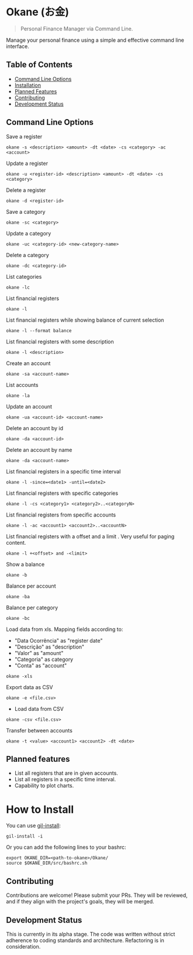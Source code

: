 # Okane (お金)
> Personal Finance Manager via Command Line.

Manage your personal finance using a simple and effective command line interface.

## Table of Contents

- [Command Line Options](#command-line-options)
- [Installation](#how-to-install)
- [Planned Features](#planned-features)
- [Contributing](#contributing)
- [Development Status](#development-status)

## Command Line Options

Save a register

```
okane -s <description> <amount> -dt <date> -cs <category> -ac <account>
```

Update a register

```
okane -u <register-id> <description> <amount> -dt <date> -cs <category>
```

Delete a register

```
okane -d <register-id>
```

Save a category
```
okane -sc <category>
```

Update a category
```
okane -uc <category-id> <new-category-name>
```

Delete a category
```
okane -dc <category-id>
```

List categories
```
okane -lc
```

List financial registers
```
okane -l
```

List financial registers while showing balance of current selection
```
okane -l --format balance
```

List financial registers with some description
```
okane -l <description>
```

Create an account
```
okane -sa <account-name>
```

List accounts
```
okane -la
```

Update an account
```
okane -ua <account-id> <account-name>
```

Delete an account by id
```
okane -da <account-id>
```

Delete an account by name
```
okane -da <account-name>
```

List financial registers in a specific time interval
```
okane -l -since=<date1> -until=<date2>
```

List financial registers with specific categories
```
okane -l -cs <category1> <category2>..<categoryN>
```

List financial registers from specific accounts
```
okane -l -ac <account1> <account2>..<accountN>
```

List financial registers with a offset <offset> and a limit <limit>. Very useful for paging content.
```
okane -l +<offset> and -<limit>
```

Show a balance
```
okane -b
```

Balance per account
```
okane -ba
```

Balance per category
```
okane -bc
```

Load data from xls. Mapping fields according to:
- "Data Ocorrência" as "register date"
- "Descrição" as "description"
- "Valor" as "amount"
- "Categoria" as category
- "Conta" as "account"
```
okane -xls
```

Export data as CSV
```
okane -e <file.csv>
```

- Load data from CSV
```
okane -csv <file.csv>
```

Transfer between accounts
```
okane -t <value> <account1> <account2> -dt <date>
```

## Planned features
- List all registers that are in given accounts.
- List all registers in a specific time interval.
- Capability to plot charts.

# How to Install

You can use [gil-install](https://github.com/adrianogil/gil-tools/blob/master/src/python/gil_install.py):
```
gil-install -i
```

Or you can add the following lines to your bashrc:
```
export OKANE_DIR=<path-to-okane>/Okane/
source $OKANE_DIR/src/bashrc.sh
```

## Contributing

Contributions are welcome! Please submit your PRs. They will be reviewed, and if they align with the project's goals, they will be merged.

## Development Status

This is currently in its alpha stage. The code was written without strict adherence to coding standards and architecture. Refactoring is in consideration.
